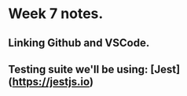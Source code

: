 # Week 7 notes.

## Linking Github and VSCode.

## Testing suite we'll be using: [Jest] (https://jestjs.io)



